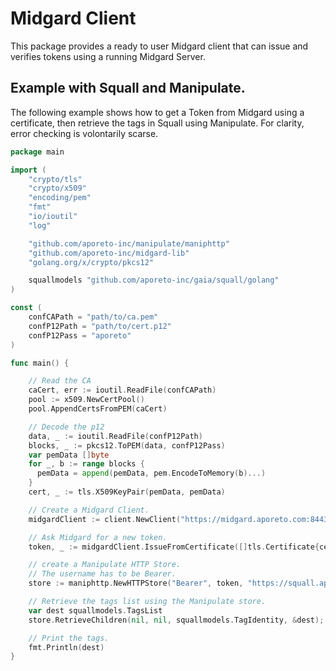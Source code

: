 # Midgard Client

This package provides a ready to user Midgard client that can issue and verifies tokens using a running Midgard Server.


## Example with Squall and Manipulate.

The following example shows how to get a Token from Midgard using a certificate, then retrieve the tags in Squall using Manipulate.
For clarity, error checking is volontarily scarse.

```go
package main

import (
    "crypto/tls"
    "crypto/x509"
    "encoding/pem"
    "fmt"
    "io/ioutil"
    "log"

    "github.com/aporeto-inc/manipulate/maniphttp"
    "github.com/aporeto-inc/midgard-lib"
    "golang.org/x/crypto/pkcs12"

    squallmodels "github.com/aporeto-inc/gaia/squall/golang"
)

const (
    confCAPath = "path/to/ca.pem"
    confP12Path = "path/to/cert.p12"
    confP12Pass = "aporeto"
)

func main() {

    // Read the CA
    caCert, err := ioutil.ReadFile(confCAPath)
    pool := x509.NewCertPool()
    pool.AppendCertsFromPEM(caCert)

    // Decode the p12
    data, _ := ioutil.ReadFile(confP12Path)
    blocks, _ := pkcs12.ToPEM(data, confP12Pass)
    var pemData []byte
    for _, b := range blocks {
      pemData = append(pemData, pem.EncodeToMemory(b)...)
    }
    cert, _ := tls.X509KeyPair(pemData, pemData)

    // Create a Midgard Client.
    midgardClient := client.NewClient("https://midgard.aporeto.com:8443")

    // Ask Midgard for a new token.
    token, _ := midgardClient.IssueFromCertificate([]tls.Certificate{cert}, pool)

    // create a Manipulate HTTP Store.
    // The username has to be Bearer.
    store := maniphttp.NewHTTPStore("Bearer", token, "https://squall.aporeto.com", "SuperAdmin", maniphttp.NewTLSConfiguration("", "", "", true))

    // Retrieve the tags list using the Manipulate store.
    var dest squallmodels.TagsList
    store.RetrieveChildren(nil, nil, squallmodels.TagIdentity, &dest); err != nil {

    // Print the tags.
    fmt.Println(dest)
}
```
